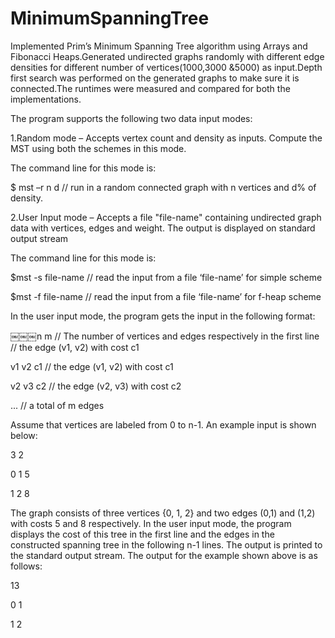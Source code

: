 MinimumSpanningTree
===================

Implemented Prim’s Minimum Spanning Tree algorithm using Arrays and Fibonacci Heaps.Generated undirected graphs randomly with different edge densities for different number of vertices(1000,3000 &5000) as input.Depth first search was performed on the generated graphs to make sure it is connected.The runtimes were measured and compared for both the implementations.

The program supports the following two data input modes:

1.Random mode – Accepts vertex count and density as inputs. Compute the MST using both the schemes in this mode. 

The command line for this mode is:

$ mst –r n d // run in a random connected graph with n vertices and d% of density.

2.User Input mode – Accepts a file "file-name" containing undirected graph data with vertices, edges and weight. The output is displayed on standard output stream

The command line for this mode is:

$mst -s file-name // read the input from a file ‘file-name’ for simple scheme 

$mst -f file-name // read the input from a file ‘file-name’ for f-heap scheme

In the user input mode, the program gets the input in the following format:

￼￼￼n m      // The number of vertices and edges respectively in the first line // the edge (v1, v2) with cost c1

v1 v2 c1 // the edge (v1, v2) with cost c1

v2 v3 c2 // the edge (v2, v3) with cost c2

...      // a total of m edges

Assume that vertices are labeled from 0 to n-1. An example input is shown below:

3 2

0 1 5

1 2 8

The graph consists of three vertices {0, 1, 2} and two edges (0,1) and (1,2) with costs 5 and 8 respectively.
In the user input mode, the program displays the cost of this tree in the first line and the edges in the constructed spanning tree in the following n-1 lines. The output is printed to the standard output stream.
The output for the example shown above is as follows:

13 

0 1 

1 2
